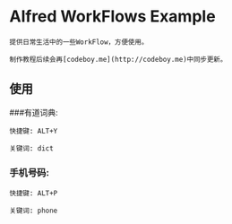 # Alfred WorkFlows Example

	提供日常生活中的一些WorkFlow，方便使用。

	制作教程后续会再[codeboy.me](http://codeboy.me)中同步更新。

## 使用

###有道词典:

	快捷键: ALT+Y

	关键词: dict



### 手机号码:

	快捷键: ALT+P

	关键词: phone
